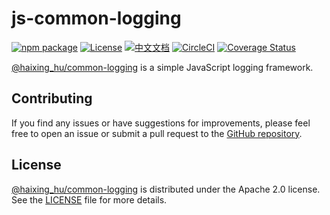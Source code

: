 # js-common-logging

[![npm package](https://img.shields.io/npm/v/@haixing_hu/common-logging.svg)](https://npmjs.com/package/@haixing_hu/common-logging)
[![License](https://img.shields.io/badge/License-Apache-blue.svg)](https://www.apache.org/licenses/LICENSE-2.0)
[![中文文档](https://img.shields.io/badge/文档-中文版-blue.svg)](README.zh_CN.md)
[![CircleCI](https://dl.circleci.com/status-badge/img/gh/Haixing-Hu/js-common-logging/tree/master.svg?style=shield)](https://dl.circleci.com/status-badge/redirect/gh/Haixing-Hu/js-common-logging/tree/master)
[![Coverage Status](https://coveralls.io/repos/github/Haixing-Hu/js-common-logging/badge.svg?branch=master)](https://coveralls.io/github/Haixing-Hu/js-common-logging?branch=master)

[@haixing_hu/common-logging] is a simple JavaScript logging framework.


## <span id="contributing">Contributing</span>

If you find any issues or have suggestions for improvements, please feel free
to open an issue or submit a pull request to the [GitHub repository].

## <span id="license">License</span>

[@haixing_hu/common-logging] is distributed under the Apache 2.0 license.
See the [LICENSE](LICENSE) file for more details.

[@haixing_hu/common-logging]: https://npmjs.com/package/@haixing_hu/common-logging
[GitHub repository]: https://github.com/Haixing-Hu/js-common-logging
